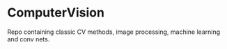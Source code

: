 # ComputerVision
Repo containing classic CV methods, image processing, machine learning and conv nets.
